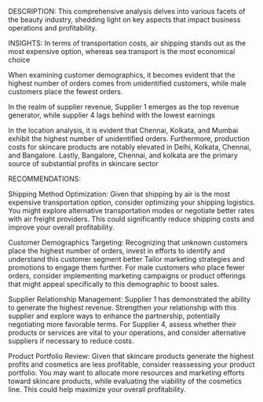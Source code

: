 DESCRIPTION:
This comprehensive analysis delves into various facets of the beauty industry, shedding light on key aspects that impact business operations and profitability.

 INSIGHTS: 
 In terms of transportation costs, air shipping stands out as the most expensive  option, whereas sea transport is the most economical choice

 When examining customer demographics, it becomes evident that the highest number of  orders comes from unidentified customers, while male customers place 
 the fewest orders.

 In the realm of supplier revenue, Supplier 1 emerges as the top revenue generator, while supplier 4 lags behind with the lowest earnings

In the location analysis, it is evident that Chennai, Kolkata, and Mumbai exhibit the highest number of unidentified orders. Furthermore, production costs for skincare 
products are notably elevated in Delhi, Kolkata, Chennai, and Bangalore. Lastly, Bangalore, Chennai, and kolkata are the primary source of substantial profits in skincare sector

RECOMMENDATIONS:

Shipping Method Optimization: Given that shipping by air is the most expensive transportation option, consider optimizing your shipping logistics. You might explore 
alternative transportation modes or negotiate better rates with air freight providers. This could significantly reduce shipping costs and improve your overall profitability.

Customer Demographics Targeting:  Recognizing that unknown customers place the highest number of orders, invest in efforts to identify and understand this customer segment better
Tailor marketing strategies and promotions to engage them further. For male customers who place fewer orders, consider implementing marketing campaigns or product offerings that might appeal specifically to this demographic to boost sales. 

Supplier Relationship Management: Supplier 1 has demonstrated the ability to generate the highest revenue. Strengthen your relationship with this supplier and explore ways to enhance the partnership, potentially negotiating more favorable terms.
For Supplier 4, assess whether their products or services are vital to your operations, and consider alternative suppliers if necessary to reduce costs. 

Product Portfolio Review: Given that skincare products generate the highest profits and cosmetics are less profitable, consider reassessing your product portfolio. 
You may want to allocate more resources and marketing efforts toward skincare products, while evaluating the viability of the cosmetics line. This could help maximize your overall profitability. 
